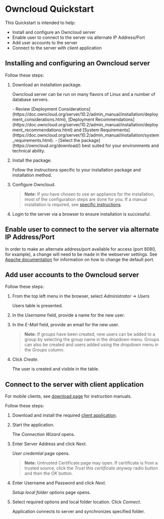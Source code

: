 # Owncloud Quickstart

This Quickstart is intended to help:

- Install and configure an Owncloud server
- Enable user to connect to the server via alternate IP Address/Port
- Add user accounts to the server
- Connect to the server with client application

## Installing and configuring an Owncloud server

Follow these steps:

1. Download an installation package.  
	
	<p>Owncloud server can be run on many flavors of Linux and a number of database servers. </p>   
	- Review [Deployment Considerations](https://doc.owncloud.org/server/10.2/admin_manual/installation/deployment_considerations.html), [Deployment Recommendations](https://doc.owncloud.org/server/10.2/admin_manual/installation/deployment_recommendations.html) and [System Requirements](https://doc.owncloud.org/server/10.2/admin_manual/installation/system_requirements.html).
	- [Select the package](https://owncloud.org/download/) best suited for your environments and technical ability. 
	
2. Install the package.
   
   <p>Follow the instructions specific to your installation package and installation method.</p>
3. Configure Owncloud.

   > **Note:** If you have chosen to use an appliance for the installation, most of the 	configuration steps are done for you. If a manual installation is required, see [specific instructions](https://doc.owncloud.com/server/10.1/admin_manual/installation/manual_installation.html).

4. Login to the server via a browser to ensure installation is successful.

## Enable user to connect to the server via alternate IP Address/Port

In order to make an alternate address/port available for access (port 8080, for example), a change will need to be made in the webserver settings. See [Apache documentation](https://httpd.apache.org/docs/2.4/) for information on how to change the default port.

## Add user accounts to the Owncloud server

Follow these steps:

1. From the top left menu in the browser, select *Administrator* -> *Users*
   
   <p>Users table is presented.</p>
2. In the *Username* field, provide a name for the new user.
3. In the *E-Mail* field, provide an email for the new user.
   
   > **Note:** If groups have been created, new users can be added to a group by selecting the  group name in the dropdown menu. Groups can also be created and users added using the dropdown menu in the *Groups* column.
4. Click *Create*.
   
   <p>The user is created and visible in the table.</p>

## Connect to the server with client application

For mobile clients, see [download page](https://owncloud.org/download/#owncloud-mobile-apps) for instruction manuals.

Follow these steps:

1. Download and install the required [client application](https://owncloud.org/download/#owncloud-desktop-client).

2. Start the application.
   
	<p>The <em>Connection Wizard</em> opens.</p>
	
3. Enter Server Address and click *Next*.
*<p>User credential* page opens.</p>
   
   > **Note:** Untrusted Certificate page may open. If certificate is from a trusted source, click the *Trust this certificate anyway* radio button and then the *OK* button.
   
4. Enter Username and Password and click *Next*.
   *<p>Setup local folder options* page opens.</p>

5. Select required options and local folder location. Click *Connect*. 

   <p>Application connects to server and synchronizes specified folder.</p>

